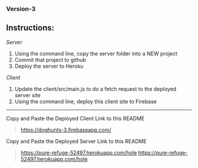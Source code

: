 ### Version-3

## Instructions:
_Server_
1. Using the command line, copy the server folder into a NEW project
1. Commit that project to github
1. Deploy the server to Heroku

_Client_
1.  Update the client/src/main.js to do a fetch request to the deployed server site
1.  Using the command line, deploy this client site to Firebase

<hr>

Copy and Paste the Deployed Client Link to this README
> https://doghunts-3.firebaseapp.com/

Copy and Paste the Deployed Server Link to this README
> https://pure-refuge-52497.herokuapp.com/hole
https://pure-refuge-52497.herokuapp.com/hole
